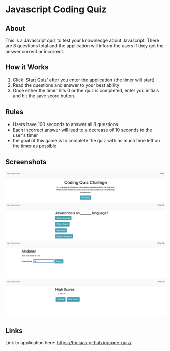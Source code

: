 # Javascript Coding Quiz

## About
This is a Javascript quiz to test your knownledge about Javascript. There are 8 questions total and the application will inform the users if they got the answer correct or incorrect.

## How it Works
1. Click 'Start Quiz' after you enter the application (the timer will start)
2. Read the questions and answer to your best ability
3. Once either the timer hits 0 or the quiz is completed, enter you initials and hit the save score button.
   
## Rules
- Users have 100 seconds to answer all 8 questions
- Each incorrect answer will lead to a decrease of 10 seconds to the user's timer
- the goal of this game is to complete the quiz with as much time left on the timer as possible

## Screenshots
![first experience in application](assets/application%20home.png)
![questions](assets/question.png)
![initials](assets/initials.png)
![score](assets/score.png)

## Links
Link to application here: https://triciaax.github.io/code-quiz/
